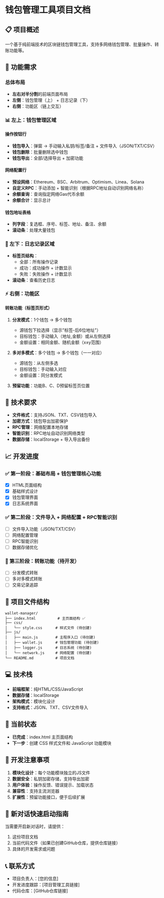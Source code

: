 # 钱包管理工具项目文档

## 📋 项目概述
一个基于纯前端技术的区块链钱包管理工具，支持多网络钱包管理、批量操作、转账功能等。

## 🎯 功能需求

### 总体布局
- **左右对半分割**的前端页面布局
- **左侧**：钱包管理（上） + 日志记录（下）
- **右侧**：功能区（链上交互）

### 📊 左上：钱包管理区域

#### 操作按钮行
- **钱包导入**：弹窗 → 手动输入私钥/标签/备注 + 文件导入（JSON/TXT/CSV）
- **钱包删除**：批量删除选中钱包
- **钱包导出**：全部/选择导出 + 加密功能

#### 网络配置行
- **预设网络**：Ethereum、BSC、Arbitrum、Optimism、Linea、Solana
- **自定义RPC**：手动添加 + 智能识别（根据RPC地址自动识别网络名称）
- **余额查询**：查询指定网络Gas代币余额
- **余额合计**：显示总计

#### 钱包地址表格
- **列字段**：复选框、序号、标签、地址、备注、余额
- **滚动条**：处理大量钱包

### 📝 左下：日志记录区域
- **标签页结构**：
  - 全部：所有操作记录
  - 成功：成功操作 + 计数显示
  - 失败：失败操作 + 计数显示
- **滚动条**：查看历史日志

### ⚡ 右侧：功能区

#### 转账功能（标签页形式）
1. **分发模式**：1个钱包 → 多个钱包
   - 源钱包下拉选择（显示"标签-后6位地址"）
   - 目标钱包：手动输入（地址,金额）或从左侧选择
   - 金额设置：相同金额、随机金额（x±y范围）

2. **多对多模式**：多个钱包 → 多个钱包（一一对应）
   - 源钱包：从左侧多选
   - 目标钱包：手动输入对应
   - 金额设置：同分发模式

3. **预留功能**：功能B、C、D预留标签页位置

## 🔧 技术要求
- **文件格式**：支持JSON、TXT、CSV钱包导入
- **加密方式**：钱包导出加密保护
- **RPC管理**：网络配置本地存储
- **智能识别**：RPC地址自动识别网络类型
- **数据存储**：localStorage + 导入导出备份

## 📈 开发进度

### ✅ 第一阶段：基础布局 + 钱包管理核心功能
- [x] HTML页面结构
- [x] 基础样式设计
- [x] 钱包管理界面
- [x] 日志系统界面

### ✅ 第二阶段：文件导入 + 网络配置 + RPC智能识别
- [ ] 文件导入功能（JSON/TXT/CSV）
- [ ] 网络配置管理
- [ ] RPC智能识别
- [ ] 数据存储优化

### 🔄 第三阶段：转账功能（待开发）
- [ ] 分发模式转账
- [ ] 多对多模式转账
- [ ] 交易记录追踪

## 📁 项目文件结构
```
wallet-manager/
├── index.html          # 主页面结构 ✅
├── css/
│   └── style.css      # 样式文件 (待创建)
├── js/
│   ├── main.js        # 主程序入口 (待创建)
│   ├── wallet.js      # 钱包管理功能 (待创建)
│   ├── logger.js      # 日志系统 (待创建)
│   └── network.js     # 网络配置 (待创建)
└── README.md          # 项目文档
```

## 💻 技术栈
- **前端框架**：纯HTML/CSS/JavaScript
- **数据存储**：localStorage
- **架构模式**：模块化设计
- **支持格式**：JSON、TXT、CSV文件导入

## 🚀 当前状态
- **已完成**：index.html 主页面结构
- **下一步**：创建 CSS 样式文件和 JavaScript 功能模块

## 📝 开发注意事项
1. **模块化设计**：每个功能模块独立的JS文件
2. **数据安全**：私钥加密存储，支持导出加密
3. **用户体验**：操作反馈、错误提示、加载状态
4. **兼容性**：支持主流浏览器
5. **扩展性**：预留功能接口，便于后续扩展

## 🎯 新对话快速启动指南
当需要开启新对话时，请提供：
1. 这份项目文档
2. 当前代码文件（如果已创建GitHub仓库，提供仓库链接）
3. 具体的开发需求或问题

## 📞 联系方式
- 项目负责人：[您的信息]
- 开发进度跟踪：[项目管理工具链接]
- 代码仓库：[GitHub仓库链接]

